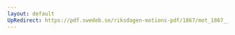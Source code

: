 ```yaml
---
layout: default
UpRedirect: https://pdf.swedeb.se/riksdagen-motions-pdf/1867/mot_1867__fk__00060/mot_1867__fk__00060_003.pdf
---
```

